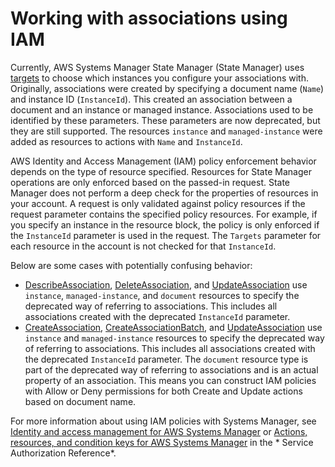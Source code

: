 # Working with associations using IAM<a name="systems-manager-state-manager-iam"></a>

Currently, AWS Systems Manager State Manager \(State Manager\) uses [targets](systems-manager-state-manager-targets-and-rate-controls.md#systems-manager-state-manager-targets-and-rate-controls-about-targets) to choose which instances you configure your associations with\. Originally, associations were created by specifying a document name \(`Name`\) and instance ID \(`InstanceId`\)\. This created an association between a document and an instance or managed instance\. Associations used to be identified by these parameters\. These parameters are now deprecated, but they are still supported\. The resources `instance` and `managed-instance` were added as resources to actions with `Name` and `InstanceId`\.

AWS Identity and Access Management \(IAM\) policy enforcement behavior depends on the type of resource specified\. Resources for State Manager operations are only enforced based on the passed\-in request\. State Manager does not perform a deep check for the properties of resources in your account\. A request is only validated against policy resources if the request parameter contains the specified policy resources\. For example, if you specify an instance in the resource block, the policy is only enforced if the `InstanceId` parameter is used in the request\. The `Targets` parameter for each resource in the account is not checked for that `InstanceId`\. 

Below are some cases with potentially confusing behavior:
+  [DescribeAssociation](https://docs.aws.amazon.com/systems-manager/latest/APIReference/API_DescribeActivations.html), [DeleteAssociation](https://docs.aws.amazon.com/systems-manager/latest/APIReference/API_DeleteAssociation.html), and [UpdateAssociation](https://docs.aws.amazon.com/systems-manager/latest/APIReference/API_UpdateAssociation.html) use `instance`, `managed-instance`, and `document` resources to specify the deprecated way of referring to associations\. This includes all associations created with the deprecated `InstanceId` parameter\.
+ [CreateAssociation](https://docs.aws.amazon.com/systems-manager/latest/APIReference/API_CreateAssociation.html), [CreateAssociationBatch](https://docs.aws.amazon.com/systems-manager/latest/APIReference/API_CreateAssociationBatch.html), and [UpdateAssociation](https://docs.aws.amazon.com/systems-manager/latest/APIReference/API_UpdateAssociation.html) use `instance` and `managed-instance` resources to specify the deprecated way of referring to associations\. This includes all associations created with the deprecated `InstanceId` parameter\. The `document` resource type is part of the deprecated way of referring to associations and is an actual property of an association\. This means you can construct IAM policies with Allow or Deny permissions for both Create and Update actions based on document name\.

For more information about using IAM policies with Systems Manager, see [Identity and access management for AWS Systems Manager](security-iam.md) or [Actions, resources, and condition keys for AWS Systems Manager](https://docs.aws.amazon.com/service-authorization/latest/reference/list_awssystemsmanager.html) in the * Service Authorization Reference*\.